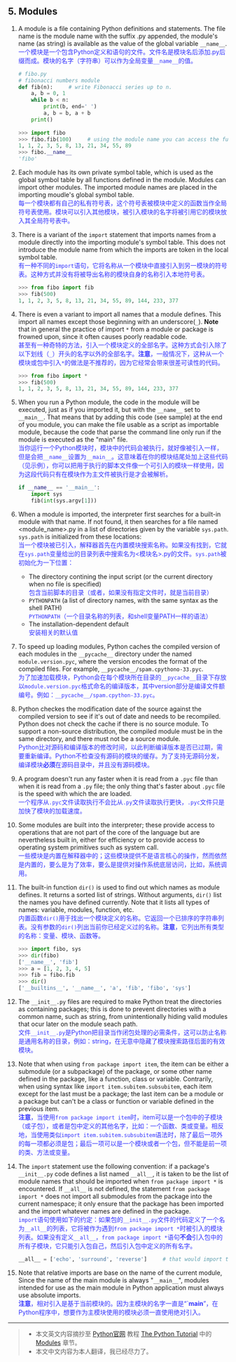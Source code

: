 ## 5. Modules
1. A module is a file containing Python definitions and statements. The file name is the module name with the suffix .py appended, the module's name (as string) is available as the value of the global variable `__name__`.<br/>
<font color=#3333ff>一个模块是一个包含Python定义和语句的文件。文件名是模块名后添加.py后缀而成。模块的名字（字符串）可以作为全局变量`__name__`的值。</font>

	```python
	# fibo.py
	# fibonacci numbers module
	def fib(n):     # write Fibonacci series up to n.
		a, b = 0, 1
		while b < n:
			print(b, end=' ')
			a, b = b, a + b
		print()
		
	>>> import fibo
	>>> fibo.fib(100)     # using the module name you can access the functions.
	1, 1, 2, 3, 5, 8, 13, 21, 34, 55, 89
	>>> fibo.__name__
	'fibo'
	```
	
2. Each module has its own private symbol table, which is used as the global symbol table by all functions defined in the module. Modules can import other modules. The imported module names are placed in the importing moudle's global symbol table.<br/>
<font color=#3333FF>每一个模块都有自己的私有符号表，这个符号表被模块中定义的函数当作全局符号表使用。模块可以引入其他模块，被引入模块的名字将被引用它的模块放入其全局符号表中。</font>

3. There is a variant of the `import` statement that imports names from a module directly into the importing module's symbol table. This does not introduce the module name from which the imports are token in the local symbol table.<br/>
<font color=#3333ff>有一种不同的`import`语句，它将名称从一个模块中直接引入到另一模块的符号表。这种方式并没有将被导出名称的模块自身的名称引入本地符号表。</font>

	```python
	>>> from fibo import fib
	>>> fib(500)
	1, 1, 2, 3, 5, 8, 13, 21, 34, 55, 89, 144, 233, 377
	```
	
4. There is even a variant to import all names that a module defines. This import all names except those beginning with an underscore(`_`). **Note** that in general the practice of import `*` from a module or package is frowned upon, since it often causes poorly readable code.<br/>
<font color=#3333ff>甚至有一种奇特的方法，引入一个模块定义的全部名字。这种方式会引入除了以下划线（`_`）开头的名字以外的全部名字。**注意**，一般情况下，这种从一个模块或包中引入`*`的做法是不推荐的，因为它经常会带来很差可读性的代码。</font>

	```python
	>>> from fibo import *
	>>> fib(500)
	1, 1, 2, 3, 5, 8, 13, 21, 34, 55, 89, 144, 233, 377
	```
	
5. When you run a Python module, the code in the module will be executed, just as if you imported it, but with the `__name__` set to `__main__`. That means that by adding this code (see sample) at the end of you module, you can make the file usable as a script as importable module, because the code that parse the command line only run if the module is executed as the "main" file.<br/>
<font color=#3333FF>当你运行一个Python模块时，模块中的代码会被执行，就好像被引入一样，但是会把`__name__`设置为`__main__`。这意味着在你的模块结尾处加上这些代码（见示例），你可以把用于执行的脚本文件像一个可引入的模块一样使用，因为这段代码只有在模块作为主文件被执行是才会被解析。</font>

	```python
	if __name__ == '__main__':
		import sys
		fib(int(sys.argv[1]))
	```
	
6. When a module is imported, the interpreter first searches for a built-in module with that name. If not found, it then searches for a file named \<module_name\>.py in a list of directories given by the variable `sys.path`. `sys.path` is initialized from these locations:<br/>
<font color=#3333ff>当一个模块被已引入，解释器首先在内置模块搜索名称。如果没有找到，它就在`sys.path`变量给出的目录列表中搜索名为\<模块名\>.py的文件。`sys.path`被初始化为一下位置：</font>
	
	* The directory contining the input script (or the current directory when no file is specified)<br/>
<font color=#3333FF>包含当前脚本的目录（或者，如果没有指定文件时，就是当前目录）</font>
	* `PYTHONPATH` (a list of directory names, with the same syntax as the shell PATH)<br/>
<font color=#3333ff>`PYTHONPATH`（一个目录名称的列表，和shell变量PATH一样的语法）</font>
	* The installation-dependent default<br/>
<font color=#3333ff>安装相关的默认值</font>

7. To speed up loading modules, Python caches the compiled version of each modules in the `__pycache__` directory under the named `module.version.pyc`, where the version encodes the format of the compiled files. For example, `__pycache__/spam.cpythono-33.pyc`.<br/>
<font color=#3333ff>为了加速加载模块，Python会在每个模块所在目录的`__pycache__`目录下存放以`module.version.pyc`格式命名的编译版本，其中version部分是编译文件额编号。例如：`__pycache__/spam.cpython-33.pyc`。</font>

8. Python checkes the modification date of the source against the compiled version to see if it's out of date and needs to be recompiled. Python does not check the cache if there is no source module. To support a non-source distribution, the compiled module must be in the same directory, and there must not be a source module.<br/>
<font color=#3333ff>Python比对源码和编译版本的修改时间，以此判断编译版本是否已过期，需要重新编译。Python不检查没有源码的模块的缓存。为了支持无源码分发，编译模块**必须**在源码目录中，并且没有源码模块。</font>

9. A program doesn't run any faster when it is read from a `.pyc` file than when it is read from a `.py` file; the only thing that's faster about `.pyc` file is the speed with which the are loaded.<br/>
<font color=#3333ff>一个程序从`.pyc`文件读取执行不会比从`.py`文件读取执行更快，`.pyc`文件只是加快了模块的加载速度。</font>

10. Some modules are built into the interpreter; these provide access to operations that are not part of the core of the language but are nevertheless built in, either for efficiency or to provide access to operating system primitives such as system call.<br/>
<font color=#3333ff>一些模块是内置在解释器中的；这些模块提供不是语言核心的操作，然而依然是内置的，要么是为了效率，要么是提供对操作系统底层访问，比如，系统调用。</font>

11. The built-in function `dir()` is used to find out which names as module defines. It returns a sorted list of strings. Without arguments, `dir()` list the names you have defined currently. Note that it lists all types of names: variable, modules, function, etc.<br/>
<font color=#3333ff>内置函数`dir()`用于找出一个模块定义的名称。它返回一个已排序的字符串列表。没有参数的`dir()`列出当前你已经定义过的名称。**注意**，它列出所有类型的名称：变量、模块、函数等。</font>

	```python
	>>> import fibo, sys
	>>> dir(fibo)
	['__name__', 'fib']	
	>>> a = [1, 2, 3, 4, 5]
	>>> fib = fibo.fib
	>>> dir()
	['__builtins__', '__name__', 'a', 'fib', 'fibo', 'sys']
	```
	
12. The `__init__.py` files are required to make Python treat the directories as containing packages; this is done to prevent directories with a common name, such as string, from unintentionally hiding valid modules that ocur later on the module seach path.<br/>
<font color=#3333ff>文件`__init__.py`是Python把目录当作闭包处理的必需条件，这可以防止名称是通用名称的目录，例如：string，在无意中隐藏了模块搜索路径后面的有效模块。</font>

13. Note that when using `from package import item`, the item can be either a submodule (or a subpackage) of the package, or some other name defined in the package, like a function, class or variable. Contrarily, when using syntax like `import item.subitem.subsubitem`, each item except for the last must be a package; the last item can be a module or a package but can't be a class or function or variable defined in the previous item.<br/>
<font color=#3333ff>**注意**，当使用`from package import item`时，item可以是一个包中的子模块（或子包），或者是包中定义的其他名字，比如：一个函数、类或变量。相反地，当使用类似`import item.subitem.subsubitem`语法时，除了最后一项外的每一项都必须是包；最后一项可以是一个模块或者一个包，但不能是前一项的类、方法或变量。</font>

14. The `import` statement use the following convention: if a package's `__init__.py` code defines a list named `__all__`, it is taken to be the list of module names that should be imported when `from package import *` is encountered. If `__all__` is not defined, the statement `from package import *` does not import all submodules from the package into the current namespace; it only ensure that the package has been imported and the import whatever names are defined in the package.<br/>
<font color=#3333ff>`import`语句使用如下的约定：如果包的`__init__.py`文件的代码定义了一个名为`__all__`的列表，它将被作为遇到`from package import *`时被引入的模块列表。如果没有定义`__all__`，`from package import *`语句**不会**引入包中的所有子模块，它只能引入包自己，然后引入包中定义的所有名字。</font>

	```python
	__all__ = ['echo', 'surround', 'reverse']     # that would import the three submodules
	```
	
15. Note that relative imports are base on the name of the current module, Since the name of the main module is always "`__main__`", modules intended for use as the main module in Python application must always use absolute imports.<br/>
<font color=#3333ff>**注意**，相对引入是基于当前模块的。因为主模块的名字一直是“`__main__”，在Python程序中，想要作为主模块使用的模块必须一直使用绝对引入。</font>

------
> * 本文英文内容摘抄至 [Python官网](https://docs.python.org/) 教程 [The Python Tutorial](https://docs.python.org/3/tutorial/) 中的 [Modules](https://docs.python.org/3/tutorial/modules.html) 章节。
> * 本文中文内容为本人翻译，我已经尽力了。
